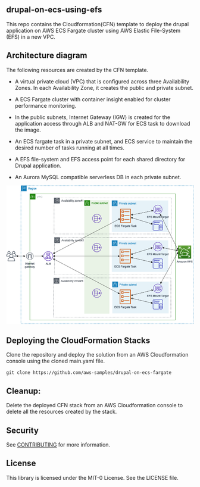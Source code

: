 ## drupal-on-ecs-using-efs

This repo contains the Cloudformation(CFN) template to deploy the drupal application on AWS ECS Fargate cluster using AWS Elastic File-System (EFS) in a new VPC. 

## Architecture diagram

The following resources are created by the CFN template. 

- A virtual private cloud (VPC) that is configured across three Availability Zones. In each Availability Zone, it creates the public and private subnet.

- A ECS Fargate cluster with container insight enabled for cluster performance monitoring.

- In the public subnets, Internet Gateway (IGW) is created for the application access through ALB and NAT-GW for ECS task to download the image.

- An ECS fargate task in a private subnet, and ECS service to maintain the desired number of tasks running at all times. 

- A EFS file-system and EFS access point for each shared directory for Drupal application.

- An Aurora MySQL compatible serverless DB in each private subnet.


![](images/architecture_diagram.png)


## Deploying the CloudFormation Stacks

Clone the repository and deploy the solution from an AWS Cloudformation console using the cloned main.yaml file.
```
git clone https://github.com/aws-samples/drupal-on-ecs-fargate
```


## Cleanup:

Delete the deployed CFN stack from an AWS Cloudformation console to delete all the resources created by the stack. 


## Security

See [CONTRIBUTING](CONTRIBUTING.md#security-issue-notifications) for more information.


## License

This library is licensed under the MIT-0 License. See the LICENSE file.
